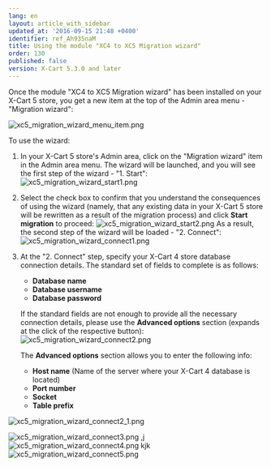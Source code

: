 ```yaml
---
lang: en
layout: article_with_sidebar
updated_at: '2016-09-15 21:48 +0400'
identifier: ref_Ah935naM
title: Using the module "XC4 to XC5 Migration wizard"
order: 130
published: false
version: X-Cart 5.3.0 and later
---
```

Once the module "XC4 to XC5 Migration wizard" has been installed on your X-Cart 5 store, you get a new item at the top of the Admin area menu - "Migration wizard":

![xc5_migration_wizard_menu_item.png]({{site.baseurl}}/attachments/ref_Ah935naM/xc5_migration_wizard_menu_item.png?effects=drop-shadow)

To use the wizard:

1.  In your X-Cart 5 store's Admin area, click on the "Migration wizard" item in the Admin area menu. The wizard will be launched, and you will see the first step of the wizard - "1. Start":
![xc5_migration_wizard_start1.png]({{site.baseurl}}/attachments/ref_Ah935naM/xc5_migration_wizard_start1.png?effects=drop-shadow)

2.  Select the check box to confirm that you understand the consequences of using the wizard (namely, that any existing data in your X-Cart 5 store will be rewritten as a result of the migration process) and click **Start migration** to proceed:
![xc5_migration_wizard_start2.png]({{site.baseurl}}/attachments/ref_Ah935naM/xc5_migration_wizard_start2.png?effects=drop-shadow)
As a result, the second step of the wizard will be loaded - "2. Connect":
![xc5_migration_wizard_connect1.png]({{site.baseurl}}/attachments/ref_Ah935naM/xc5_migration_wizard_connect1.png?effects=drop-shadow)

3.  At the "2. Connect" step, specify your X-Cart 4 store database connection details. The standard set of fields to complete is as follows:
    * **Database name**
    * **Database username**
    * **Database password**
    
    If the standard fields are not enough to provide all the necessary connection details, please use the **Advanced options** section (expands at the click of the respective button): 
![xc5_migration_wizard_connect2.png]({{site.baseurl}}/attachments/ref_Ah935naM/xc5_migration_wizard_connect2.png?effects=drop-shadow)

    The **Advanced options** section allows you to enter the following info:
    * **Host name** (Name of the server where your X-Cart 4 database is located)
    * **Port number** 
    * **Socket**
    * **Table prefix**
    
![xc5_migration_wizard_connect2_1.png]({{site.baseurl}}/attachments/ref_Ah935naM/xc5_migration_wizard_connect2_1.png?effects=drop-shadow)

![xc5_migration_wizard_connect3.png]({{site.baseurl}}/attachments/ref_Ah935naM/xc5_migration_wizard_connect3.png?effects=drop-shadow)
,j
![xc5_migration_wizard_connect4.png]({{site.baseurl}}/attachments/ref_Ah935naM/xc5_migration_wizard_connect4.png?effects=drop-shadow)
kjk
![xc5_migration_wizard_connect5.png]({{site.baseurl}}/attachments/ref_Ah935naM/xc5_migration_wizard_connect5.png?effects=drop-shadow)
